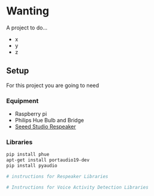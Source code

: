 # Wanting

A project to do...

- x
- y
- z

## Setup

 For this project you are going to need

### Equipment

* Raspberry pi
* Philips Hue Bulb and Bridge
* [Seeed Studio Respeaker](https://www.amazon.com/seeed-Studio-ReSpeaker-4-Mic-Raspberry/dp/B076SSR1W1)

### Libraries

```bash
pip install phue
apt-get install portaudio19-dev
pip install pyaudio

# instructions for Respeaker Libraries

# Instructions for Voice Activity Detection Libraries
```
